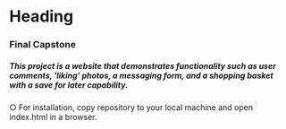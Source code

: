 # Heading

### Final Capstone

##### This project is a website that demonstrates functionality such as user comments, 'liking' photos, a messaging form, and a shopping basket with a save for later capability.

○ For installation, copy repository to your local machine and open index.html in a browser.